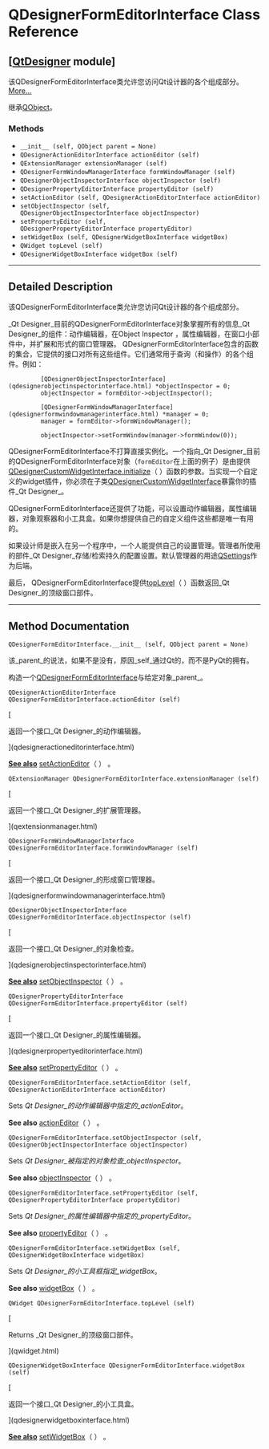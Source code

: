 # QDesignerFormEditorInterface Class Reference

## [[QtDesigner](index.htm) module]

该QDesignerFormEditorInterface类允许您访问Qt设计器的各个组成部分。[More...](#details)

继承[QObject](qobject.html)。

### Methods

*   `__init__ (self, QObject parent = None)`
*   `QDesignerActionEditorInterface actionEditor (self)`
*   `QExtensionManager extensionManager (self)`
*   `QDesignerFormWindowManagerInterface formWindowManager (self)`
*   `QDesignerObjectInspectorInterface objectInspector (self)`
*   `QDesignerPropertyEditorInterface propertyEditor (self)`
*   `setActionEditor (self, QDesignerActionEditorInterface actionEditor)`
*   `setObjectInspector (self, QDesignerObjectInspectorInterface objectInspector)`
*   `setPropertyEditor (self, QDesignerPropertyEditorInterface propertyEditor)`
*   `setWidgetBox (self, QDesignerWidgetBoxInterface widgetBox)`
*   `QWidget topLevel (self)`
*   `QDesignerWidgetBoxInterface widgetBox (self)`

* * *

## Detailed Description

该QDesignerFormEditorInterface类允许您访问Qt设计器的各个组成部分。

_Qt Designer_目前的QDesignerFormEditorInterface对象掌握所有的信息_Qt Designer_的组件：动作编辑器，在Object Inspector ，属性编辑器，在窗口小部件中，并扩展和形式的窗口管理器。 QDesignerFormEditorInterface包含的函数的集合，它提供的接口对所有这些组件。它们通常用于查询（和操作）的各个组件。例如：

```
         [QDesignerObjectInspectorInterface](qdesignerobjectinspectorinterface.html) *objectInspector = 0;
         objectInspector = formEditor->objectInspector();

         [QDesignerFormWindowManagerInterface](qdesignerformwindowmanagerinterface.html) *manager = 0;
         manager = formEditor->formWindowManager();

         objectInspector->setFormWindow(manager->formWindow(0));

```

QDesignerFormEditorInterface不打算直接实例化。一个指向_Qt Designer_目前的QDesignerFormEditorInterface对象（`formEditor`在上面的例子）是由提供[QDesignerCustomWidgetInterface.initialize](qdesignercustomwidgetinterface.html#initialize)（ ）函数的参数。当实现一个自定义的widget插件，你必须在子类[QDesignerCustomWidgetInterface](qdesignercustomwidgetinterface.html)暴露你的插件_Qt Designer_。

QDesignerFormEditorInterface还提供了功能，可以设置动作编辑器，属性编辑器，对象观察器和小工具盒。如果你想提供自己的自定义组件这些都是唯一有用的。

如果设计师是嵌入在另一个程序中，一个人能提供自己的设置管理。管理者所使用的部件_Qt Designer_存储/检索持久的配置设置。默认管理器的用途[QSettings](qsettings.html)作为后端。

最后， QDesignerFormEditorInterface提供[topLevel](qdesignerformeditorinterface.html#topLevel)（ ）函数返回_Qt Designer_的顶级窗口部件。

* * *

## Method Documentation

```
QDesignerFormEditorInterface.__init__ (self, QObject parent = None)
```

该_parent_的说法，如果不是没有，原因_self_通过Qt的，而不是PyQt的拥有。

构造一个[QDesignerFormEditorInterface](qdesignerformeditorinterface.html)与给定对象_parent_。

```
QDesignerActionEditorInterface QDesignerFormEditorInterface.actionEditor (self)
```

[

返回一个接口_Qt Designer_的动作编辑器。

](qdesigneractioneditorinterface.html)

[**See also**](qdesigneractioneditorinterface.html) [setActionEditor](qdesignerformeditorinterface.html#setActionEditor)（ ） 。

```
QExtensionManager QDesignerFormEditorInterface.extensionManager (self)
```

[

返回一个接口_Qt Designer_的扩展管理器。

](qextensionmanager.html)

```
QDesignerFormWindowManagerInterface QDesignerFormEditorInterface.formWindowManager (self)
```

[

返回一个接口_Qt Designer_的形成窗口管理器。

](qdesignerformwindowmanagerinterface.html)

```
QDesignerObjectInspectorInterface QDesignerFormEditorInterface.objectInspector (self)
```

[

返回一个接口_Qt Designer_的对象检查。

](qdesignerobjectinspectorinterface.html)

[**See also**](qdesignerobjectinspectorinterface.html) [setObjectInspector](qdesignerformeditorinterface.html#setObjectInspector)（ ） 。

```
QDesignerPropertyEditorInterface QDesignerFormEditorInterface.propertyEditor (self)
```

[

返回一个接口_Qt Designer_的属性编辑器。

](qdesignerpropertyeditorinterface.html)

[**See also**](qdesignerpropertyeditorinterface.html) [setPropertyEditor](qdesignerformeditorinterface.html#setPropertyEditor)（ ） 。

```
QDesignerFormEditorInterface.setActionEditor (self, QDesignerActionEditorInterface actionEditor)
```

Sets _Qt Designer_的动作编辑器中指定的_actionEditor_。

**See also** [actionEditor](qdesignerformeditorinterface.html#actionEditor)（ ） 。

```
QDesignerFormEditorInterface.setObjectInspector (self, QDesignerObjectInspectorInterface objectInspector)
```

Sets _Qt Designer_被指定的对象检查_objectInspector_。

**See also** [objectInspector](qdesignerformeditorinterface.html#objectInspector)（ ） 。

```
QDesignerFormEditorInterface.setPropertyEditor (self, QDesignerPropertyEditorInterface propertyEditor)
```

Sets _Qt Designer_的属性编辑器中指定的_propertyEditor_。

**See also** [propertyEditor](qdesignerformeditorinterface.html#propertyEditor)（ ） 。

```
QDesignerFormEditorInterface.setWidgetBox (self, QDesignerWidgetBoxInterface widgetBox)
```

Sets _Qt Designer_的小工具框指定_widgetBox_。

**See also** [widgetBox](qdesignerformeditorinterface.html#widgetBox)（ ） 。

```
QWidget QDesignerFormEditorInterface.topLevel (self)
```

[

Returns _Qt Designer_的顶级窗口部件。

](qwidget.html)

```
QDesignerWidgetBoxInterface QDesignerFormEditorInterface.widgetBox (self)
```

[

返回一个接口_Qt Designer_的小工具盒。

](qdesignerwidgetboxinterface.html)

[**See also**](qdesignerwidgetboxinterface.html) [setWidgetBox](qdesignerformeditorinterface.html#setWidgetBox)（ ） 。